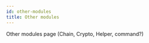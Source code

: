 ```yaml
---
id: other-modules
title: Other modules
---
```


Other modules page (Chain, Crypto, Helper, command?)